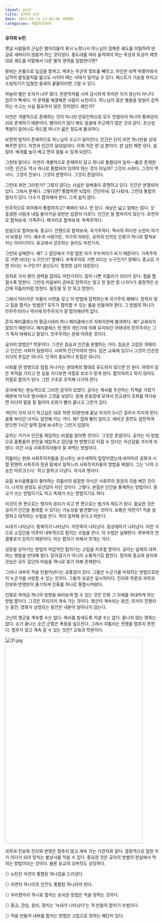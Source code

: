```yaml
---
layout: post
title: 공자와 뉴턴
date: 2015-04-13 23:42:48 +0900
categories: 깨달음의대화
---
```

**공자와 뉴턴** 

  


옛날 사람들의 근심은 별자리들이 혹시 노망나서 하느님이 정해준 궤도를 이탈하여 딴 길로 새버리지 않을까 하는 것이었다. 황도대를 따라 움직여야 하는 목성과 토성이 제멋대로 궤도를 이탈해서 다른 별의 영역을 침범한다면? 

  


왕비는 손톱으로 임금을 할퀴고, 제후는 주군의 영토를 빼앗고, 하인은 바짝 뒤쫓아와서 남작의 발뒷꿈치를 밟고도 시치미 떼는 사태가 일어날 수 있다. 페스트가 기승을 부리고 소빙하기가 덥쳤던 중세의 끝물이라면 그럴 수 있다. 

  


하늘의 별은 숫자가 너무 많다. 천문학자를 시켜 감시하게 하지만 이거 장난이 아니다. 업무가 빡세다. 이 문제를 해결해준 사람이 뉴턴이다. 하느님이 많은 별들을 일일이 감독하는 수고는 사실 필요하지 않은 것이었다. 왜인가? 

  


자연은 개별적으로 존재하는 것이 아니라 만유인력으로 모두 연결되어 하나의 통짜덩어리로 존재하기 때문이다. 별자리가 많다 해도 얼굴에 주근깨가 많은 것과 같다. 초신성 폭발이 일어나도 여드름 하나가 곪은 정도에 불과하다. 

  


보편적 법칙이 존재하므로 하느님의 수고가 덜어진다. 인간은 단지 자연 하나만을 상대해주면 된다. 자연과 인간의 일대일이다. 이제 적은 한 넘 뿐이다. 한 넘만 패면 된다. 쉽잖아. 베개를 높이 베고 편히 잠들 수 있게 되었다. 

  


그런데 말이다. 자연이 개별적으로 존재하지 않고 하나로 통합되어 일자一者로 존재한다면, 인간도 역시 하나로 통합되어 있어야 하는 것이 아닐까? 그것이 사회다. 그것이 역사다. 그것이 진보다. 그것이 문명이다. 그것이 존엄이다. 

  


그런데 과연 그러한가? 그렇지 않다는 사실은 일베충이 증명하고 있다. 인간은 분열되어 있다. 그래서 문제다. 그렇다면? 통합하면 되잖아. 간단하네. 답 나왔네. 그런데 통합의 절차가 있다. 다수가 합의해야 한다. 그게 쉽지 않다. 

  


민주적으로 회의해서 통합하자고? 해봐라 되나. 안 된다. 세상은 넓고 얌체는 많다. 갓 출생한 사람과 내일 돌아가실 양반은 입장이 다르다. 인간은 잘 합쳐지지 않는다. 유전자로 합쳐보세. 가족주다. 패거리로 합쳐보세. 부족주의다. 

  


믿음으로 합쳐보세. 종교다. 전쟁으로 합쳐보세. 국가주의다. 역사의 허다한 소란이 여기서 비롯된 거다. 예수의 사랑이든, 석가의 자비든, 공자의 인의든 인류가 하나로 합쳐보자는 아이디어다. 유교에서 강조하는 윤리도 마찬가지. 

  


그런데 실패한다. 왜? 그 집단에서 가장 띨한 자가 우두머리가 되기 때문이다. 가족주의로 가면 리더는 누구인가? 할배다. 부족주의로 가면 리더는 누구인가? 깡패다. 종교로 가면 리더는 누구인가? 광신도다. 멍청한 넘이 대장된다. 

  


정치로 가서 왕이 권력을 잡아도 마찬가지다. 질이 나쁜 히틀러가 리더가 된다. 힘을 합칠수록 망한다. 그런데 처음부터 곧바로 망하지는 않고 한 동안 잘 나가다가 결정적인 순간에 히틀러처럼 망한다. 될듯될 듯 안 되고 망한다. 

  


그래서 어리석은 자들이 미련을 갖고 이 방법에 집착하는게 국가주의 폐해다. 망하지 않고 힘을 합치는 방법은? 모두가 합의할 수 있는 룰을 만들어야 한다. 그 방법의 하나가 민주주의이나 역사에 민주주의가 잘 합의해낸적 없다. 

  


흔히 페리클레스의 황금시대라 하나 페리클레스의 자화자찬에 불과하다. 왜? 교육되지 않았기 때문이다. 페리클레스 한 명의 개인기에 의해 유지되던 아테네의 민주주의는 그가 죽자 와해되고 말았다. 민주주의는 원래 어려운 것이다. 

  


공자의 방법은? 학문이다. 그것은 짐승과 인간을 분별하는 거다. 짐승은 고립된 개체이고 인간은 사회의 팀원이다. 사회적 인간이어야 한다. 답은 교육에 있으나 그것이 단순한 지식의 주입은 아니다. 인격이 중요하나 본질은 아니다. 

  


사회를 한 방향으로 점점 커나가는 생태계의 형태로 유도하지 않으면 안 된다. 여럿이 같은 목적을 가지고 한 길을 가다보면 저절로 보조가 맞게 된다. 합의하려고 하지 않아도 저절로 합의가 된다. 그런 구조로 조직해 나가야 한다. 

  


공자에게는 본능적으로 그러한 감각이 있었다. 공자는 제사를 주관하는 직책을 가졌기 때문에 의식과 행사에서 그것을 보았다. 원래 운동장에 모여서 전교생이 조회를 하다보면 리더의 말을 잘 들어야 조회가 빨리 끝나고 그런거 있다. 

  


개인이 각자 자기 하고싶은 대로 하면 30분만에 끝날 의식이 3시간 걸려서 지치게 된다. 꼴통 부리던 녀석도 얌전해 지는 거다. 왜? 집에 빨리 갈라고. 예비군 훈련도 얌전하게 받으면 1시간 일찍 집에 보내주는 그런거 있잖아. 

  


공자는 거기서 인간을 제압하는 비결을 알아챈 것이다. 그것은 존엄이다. 공자는 이 방법으로 꼴통들의 분란을 제압하고 집단을 한 방향으로 이끌 수 있다는 자신감을 가지게 되었다. 이건 사실 사회주의자들이 잘 써먹는 방법이다. 

  


히틀러는 원래 사회주의자들을 감시하는 보수세력의 앞잡이였는데 바이마르 공화국 시절 뮌헨의 사회주의 정권 밑에서 일하느라 사회주의자들의 방법을 배웠다. 그는 ‘나의 스승은 마르크스다.’ 하고 말하고 다녔다. 의식과 행사다. 

  


요즘 보수꼴통들이 좋아하는 히틀러의 웅장한 의식은 사회주의 정권의 것을 베낀 것이다. 나치의 완장도 공산당이 차던 것이다. 그렇다. 본질은 인간을 통제하는 방법이다. 종교가 쓰는 방법이기도 하고 독재가 쓰는 방법이기도 하다. 

  


이것이 한 편으로는 맹자의 윤리가 되고 한 편으로는 법가의 제도가 된다. 중요한 것은 공자가 인간을 통제할 수 있다는 가능성을 발견했다는 것이다. 보통은 어떤가? 적을 설정하고 대적하는 수법을 쓴다. 적이 침략해 온다고 떠든다. 

  


늑대가 나타났다. 종북이가 나타났다. 이민족이 나타났다. 동성애자가 나타났다. 이런 식으로 소집단을 이루어 내부적으로 합치는 수법을 쓴다. 이 수법은 실패한다. 외부와의 연결통로가 닫히기 때문이다. 이는 합치기 위해서 쪼개는 거다. 

  


성문을 닫아거는 방법의 억압적인 합치기는 고립을 자초할 뿐이다. 공자는 일체의 대적하는 행동을 반대해 왔다. 닫아걸기가 아니라 소통하기로 합친다. 정치와 종교와 윤리와 관습은 모두 집단의 마음을 하나로 묶기 위해 존재한다. 

  


그러나 내부의 적을 만들어낸다는 공통점이 있다. 그들은 누군가를 미워하는 방법으로만이 누군가를 사랑할 수 있는 것이다. 그들의 성공은 일시적이다. 진리와 학문과 과학과 진보와 번영만이 줄기차게 인류를 하나로 통합시켜왔다. 

  


인류로 하여금 하나의 방향을 바라보게 할 수 있는 것은 인류 그 자체를 위대하게 하는 방법 뿐이다. 그것은 무리지어 계속 가는 것이다. 행군이 계속되는 동안, 의식이 진행되는 동안, 영화가 상영되는 동안은 내분이 일어나지 않는다. 

  


고난의 행군을 계속할 수는 없다. 제사를 밤새도록 지낼 수는 없다. 끝나지 않는 영화는 없다. 쇼가 끝나는 순간 군중은 폭동을 일으킨다. 그래서 히틀러는 전쟁을 멈추지 못한다. 멈추지 않고 계속 갈 수 있는 것은? 교육과 학문이다. 

  



<img src="assets/attach/images/198/816/580/31.jpg" alt="31.jpg" width="449" height="671" />   


  


과학과 진보와 진리와 번영은 멈추지 않고 계속 가는 기관차와 같다. 결정적으로 띨한 자가 리더가 되어 망치는 불상사를 막을 수 있다. 중요한 것은 공자의 방법이 현실에서 먹히는 방법이라는 것이다. 물론 유교의 오버짓도 상당하다. 

  


◎ 뉴턴은 자연이 통합된 하나임을 드러냈다.   
      
◎ 자연이 하나이듯 인간도 통합된 하나라야 한다.   
      
◎ 우리편끼리 하나로 합치는 손쉬운 방법은 적을 정하는 것이다.   
      
◎ 종교, 관습, 윤리, 정치는 ‘늑대가 나타났다’는 적 만들어 합치기 수법이다.   
      
◎ 적을 만들어 내부를 합치는 방법은 고립으로 망하는 폐단이 있다.
